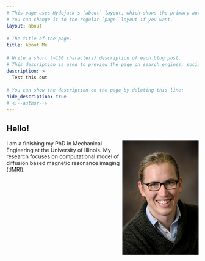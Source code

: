 ```yaml
---
# This page uses Hydejack's `about` layout, which shows the primary author's picture and about text at the top.
# You can change it to the regular `page` layout if you want.
layout: about

# The title of the page.
title: About Me

# Write a short (~150 characters) description of each blog post.
# This description is used to preview the page on search engines, social media, etc.
description: > 
  Test this out

# You can show the description on the page by deleting this line:
hide_description: true
# <!--author-->
---
```


## Hello! 
<img src="assets/img/Noel_Naughton.jpg" style="float: right;" width="200">

I am a finishing my PhD in Mechanical Engieering at the University of Illinois. My research focuses on computational model of diffusion based magnetic resonance imaging (dMRI).

